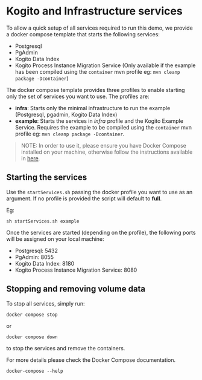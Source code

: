 # Kogito and Infrastructure services

To allow a quick setup of all services required to run this demo, we provide a docker compose template that starts the following services:
- Postgresql
- PgAdmin
- Kogito Data Index
- Kogito Process Instance Migration Service (Only available if the example has been compiled using the `container` mvn profile eg: ```mvn cleanp package -Dcontainer```)

The docker compose template provides three profiles to enable starting only the set of services you want to use. The profiles are:
- **infra**: Starts only the minimal infrastructure to run the example (Postgresql, pgadmin, Kogito Data Index)
- **example**: Starts the services in *infra* profile and the Kogito Example Service. Requires the example to be compiled using the `container` mvn profile eg: ```mvn cleanp package -Dcontainer```.

> NOTE: In order to use it, please ensure you have Docker Compose installed on your machine, otherwise follow the instructions available
in [here](https://docs.docker.com/compose/install/).

## Starting the services

Use the `startServices.sh` passing the docker profile you want to use as an argument. If no profile is provided the script will default to **full**.

Eg:
```shell
sh startServices.sh example
```

Once the services are started (depending on the profile), the following ports will be assigned on your local machine:
- Postgresql: 5432
- PgAdmin: 8055
- Kogito Data Index: 8180
- Kogito Process Instance Migration Service: 8080

## Stopping and removing volume data

To stop all services, simply run:

```shell
docker compose stop
```
or 

```shell
docker compose down 
```
to stop the services and remove the containers.

For more details please check the Docker Compose documentation.

```shell
docker-compose --help
```
